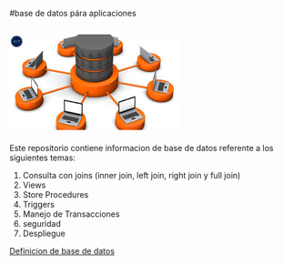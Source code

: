 #base de datos pára aplicaciones

![imagen de base d datos](./img/a.jpeg)
---

Este repositorio  contiene informacion de base de datos referente a los siguientes temas:
1. Consulta con joins (inner join, left join, right join y full join)
1. Views
1. Store Procedures
1. Triggers
1. Manejo de Transacciones
1. seguridad
1. Despliegue

[Definicion de base de datos](https://aws.amazon.com/es/what-is/database/#:~:text=Las%20bases%20de%20datos%20en%20la%20nube%20de%20AWS%20incluyen,y%20las%20copias%20de%20seguridad.)